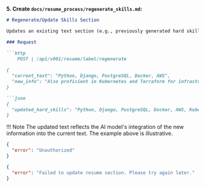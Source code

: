 
**5. Create `docs/resume_process/regenerate_skills.md`:**

```markdown
# Regenerate/Update Skills Section

Updates an existing text section (e.g., previously generated hard skills) by incorporating new information provided by the user.

### Request

```http
    POST | /api/v001/resume/label/regenerate
    
{
  "current_text": "Python, Django, PostgreSQL, Docker, AWS",
  "new_info": "Also proficient in Kubernetes and Terraform for infrastructure management."
}

```json
{
  "updated_hard_skills": "Python, Django, PostgreSQL, Docker, AWS, Kubernetes, Terraform, Infrastructure Management"
}
```
!!! Note
    The updated text reflects the AI model's integration of the new information into the current text. The example above is illustrative.
    
```json
{
  "error": "Unauthorized"
}
```
```json
{
  "error": "Failed to update resume section. Please try again later."
}
```
